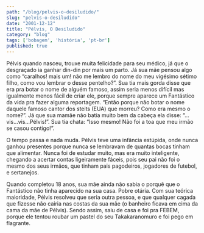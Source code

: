 ```yaml
---
path: "/blog/pelvis-o-desiludido/"
slug: "pelvis-o-desiludido"
date: "2001-12-12"
title: "Pélvis, O Desiludido"
category: "blog"
tags: ['bobagem', 'história', 'pt-br']
published: true
---
```


Pélvis quando nasceu, trouxe muita felicidade para seu médico, já que o desgraçado ia ganhar din-din
por mais um parto. Já sua mãe pensou algo como “caralhos! mais um! não me lembro do nome do meu 
vigésimo sétimo filho, como vou lembrar o desse pentelho?”. Sua tia mais gorda disse que era pra 
botar o nome de alguém famoso, assim seria menos difícil mas igualmente menos fácil de criar ele,
porque sempre aparece um Fantástico da vida pra fazer alguma reportagem. “Então porque não botar
o nome daquele famoso cantor dos steits (EUA) que morreu? Como era mesmo o nome?”. Já que sua mamãe 
não batia muito bem da cabeça ela disse: “…vis…vis…Pélvis!”. Sua tia chata: “Isso mesmo! Não foi a 
toa que meu irmão se casou contigo!”.

O tempo passa e nada muda. Pélvis teve uma infância estúpida, onde nunca ganhou presentes porque 
nunca se lembravam de quantas bocas tinham que alimentar. Nunca foi de estudar muito, mas era muito
 inteligente, chegando a acertar contas ligeiramente fáceis, pois seu pai não foi o mesmo dos seus 
 irmãos, que tinham pais pagodeiros, jogadores de futebol, e sertanejos.

Quando completou 18 anos, sua mãe ainda não sabia o porquê que o Fantástico não tinha aparecido 
na sua casa. Pobre otária. Com sua teórica maioridade, Pélvis resolveu que seria outra pessoa, e 
que qualquer cagada que fizesse não cairia nas costas da sua mãe (o banheiro ficava em cima da 
cama da mãe de Pélvis). Sendo assim, saiu de casa e foi pra FEBEM, porque ele tentou roubar um 
pastel do seu Takakaranomuro e foi pego em flagrante.
